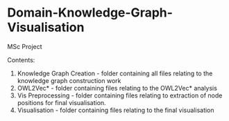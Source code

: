 # Domain-Knowledge-Graph-Visualisation
 MSc Project
 
 Contents:
 1. Knowledge Graph Creation - folder containing all files relating to the knowledge graph construction work
 2. OWL2Vec* - folder containing files relating to the OWL2Vec* analysis
 3. Vis Preprocessing - folder containing files relating to extraction of node positions for final visualisation.
 4. Visualisation - folder containing files relating to the final visualisation
